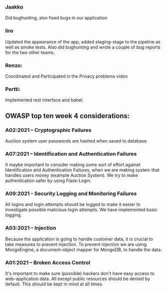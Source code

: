 ### Jaakko
Did bughunting, also fixed bugs in our application

### Iiro
Updated the appearance of the app, added staging-stage to the pipeline as well as smoke tests. Also did bughunting and wrote a couple of bug reports for the two other teams.

### Renzo:
Coordinated and Participated in the Privacy problems video

### Pertti:
Implemented rest interface and babel.

## OWASP top ten week 4 considerations:

### A02:2021 – Cryptographic Failures
Auction system user passwords are hashed when saved to database.

### A07:2021 – Identification and Authentication Failures
It maybe important to consider making some sort of effort against Identification and Authentication Failures, when we are making system that handles users money (example Auction System). We try to make authentication safer by using Flask-Login.

### A09:2021 - Security Logging and Monitoring Failures
All logins and login attempts should be logged to make it easier to investigate possible malicious login attempts. We have implemented basic logging.

### A03:2021 – Injection
Because the application is going to handle customer data, it is crucial to take measures to prevent injection. To prevent injection we are using MongoEngine, a document-object mapper for MongoDB, to handle the data.

### A01:2021 – Broken Access Control
It's important to make sure (possible) hackers don't have easy access to web-application data. All except public resources should be denied by default. This should be kept in mind at all times.